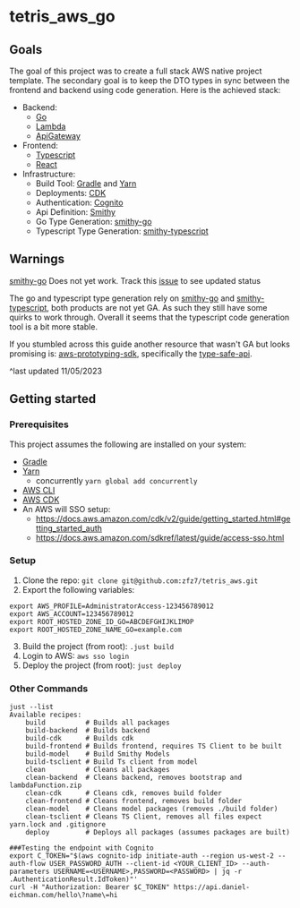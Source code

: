 # tetris_aws_go

## Goals

The goal of this project was to create a full stack AWS native project template. The secondary goal is to keep the DTO
types in sync between the frontend and backend using code generation. Here is the achieved stack:

* Backend:
    * [Go](https://go.dev/)
    * [Lambda](https://aws.amazon.com/lambda/)
    * [ApiGateway](https://aws.amazon.com/api-gateway/)
* Frontend:
    * [Typescript](https://www.typescriptlang.org/)
    * [React](https://react.dev/)
* Infrastructure:
    * Build Tool: [Gradle](https://gradle.org/) and [Yarn](https://classic.yarnpkg.com/lang/en/)
    * Deployments: [CDK](https://aws.amazon.com/cdk/)
    * Authentication: [Cognito](https://aws.amazon.com/cognito/)
    * Api Definition: [Smithy](https://smithy.io/2.0/index.html)
    * Go Type Generation: [smithy-go](https://github.com/aws/smithy-go)
    * Typescript Type Generation: [smithy-typescript](https://github.com/awslabs/smithy-typescript)

## Warnings

[smithy-go](https://github.com/awslabs/smithy-go) Does not yet work. Track this [issue](https://github.com/aws/smithy-go/issues/458) to see updated status

The go and typescript type generation rely on [smithy-go](https://github.com/awslabs/smithy-go)
and [smithy-typescript](https://github.com/awslabs/smithy-typescript), both products are not yet GA. As such they still
have some quirks to work through. Overall it seems that the typescript code generation tool is a bit more stable.

If you stumbled across this guide another resource that wasn't GA but looks promising
is: [aws-prototyping-sdk](https://github.com/aws/aws-prototyping-sdk), specifically
the [type-safe-api](https://github.com/aws/aws-prototyping-sdk/blob/mainline/packages/type-safe-api/README.md).

^last updated 11/05/2023

## Getting started

### Prerequisites

This project assumes the following are installed on your system:

* [Gradle](https://gradle.org/)
* [Yarn](https://classic.yarnpkg.com/lang/en/)
    * concurrently `yarn global add concurrently`
* [AWS CLI](https://aws.amazon.com/cli/)
* [AWS CDK](https://docs.aws.amazon.com/cdk/v2/guide/cli.html)
* An AWS will SSO setup:
    * https://docs.aws.amazon.com/cdk/v2/guide/getting_started.html#getting_started_auth
    * https://docs.aws.amazon.com/sdkref/latest/guide/access-sso.html

### Setup
1. Clone the repo: `git clone git@github.com:zfz7/tetris_aws.git`
2. Export the following variables:
```
export AWS_PROFILE=AdministratorAccess-123456789012
export AWS_ACCOUNT=123456789012
export ROOT_HOSTED_ZONE_ID_GO=ABCDEFGHIJKLIMOP
export ROOT_HOSTED_ZONE_NAME_GO=example.com
```
3. Build the project (from root): `.just build`
4. Login to AWS: `aws sso login`
5. Deploy the project (from root): `just deploy`

### Other Commands

```
just --list
Available recipes:
    build          # Builds all packages
    build-backend  # Builds backend
    build-cdk      # Builds cdk
    build-frontend # Builds frontend, requires TS Client to be built
    build-model    # Build Smithy Models
    build-tsclient # Build Ts client from model
    clean          # Cleans all packages
    clean-backend  # Cleans backend, removes bootstrap and lambdaFunction.zip
    clean-cdk      # Cleans cdk, removes build folder
    clean-frontend # Cleans frontend, removes build folder
    clean-model    # Cleans model packages (removes ./build folder)
    clean-tsclient # Cleans TS Client, removes all files expect yarn.lock and .gitignore
    deploy         # Deploys all packages (assumes packages are built)

###Testing the endpoint with Cognito
export C_TOKEN="$(aws cognito-idp initiate-auth --region us-west-2 --auth-flow USER_PASSWORD_AUTH --client-id <YOUR_CLIENT_ID> --auth-parameters USERNAME=<USERNAME>,PASSWORD=<PASSWORD> | jq -r .AuthenticationResult.IdToken)"'
curl -H "Authorization: Bearer $C_TOKEN" https://api.daniel-eichman.com/hello\?name\=hi
```
